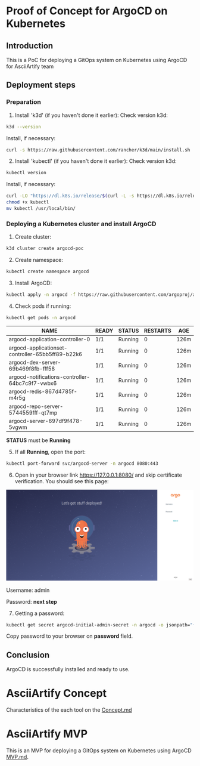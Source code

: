 # Proof of Concept for ArgoCD on Kubernetes

## Introduction

This is a PoC for deploying a GitOps system on Kubernetes using ArgoCD for AsciiArtify team

## Deployment steps 

### Preparation

1. Install 'k3d' (if you haven't done it earlier):
Check version k3d:
```bash
k3d --version
```
Install, if necessary:
```bash
curl -s https://raw.githubusercontent.com/rancher/k3d/main/install.sh | bash
```
2. Install 'kubectl' (if you haven't done it earlier):
Check version k3d:
```bash
kubectl version
```
Install, if necessary:
```bash
curl -LO "https://dl.k8s.io/release/$(curl -L -s https://dl.k8s.io/release/stable.txt)/bin/linux/amd64/kubectl"
chmod +x kubectl
mv kubectl /usr/local/bin/
```
### Deploying a Kubernetes cluster and install ArgoCD

1. Create cluster:
```bash
k3d cluster create argocd-poc
```
2. Create namespace:
```bash
kubectl create namespace argocd
```
3. Install ArgoCD:
```bash
kubectl apply -n argocd -f https://raw.githubusercontent.com/argoproj/argo-cd/stable/manifests/install.yaml
```
4. Check pods if running:
```bash
kubectl get pods -n argocd
```
| NAME                                              | READY  | STATUS   | RESTARTS  | AGE  |
|---------------------------------------------------|--------|----------|-----------|------|
| argocd-application-controller-0                   | 1/1    | Running  | 0         | 126m |
| argocd-applicationset-controller-65bb5ff89-b22k6  | 1/1    | Running  | 0         | 126m |
| argocd-dex-server-69b469f8fb-fff58                | 1/1    | Running  | 0         | 126m |
| argocd-notifications-controller-64bc7c9f7-vwbx6   | 1/1    | Running  | 0         | 126m |
| argocd-redis-867d4785f-m4r5g                      | 1/1    | Running  | 0         | 126m |
| argocd-repo-server-5744559fff-qt7mp               | 1/1    | Running  | 0         | 126m |
| argocd-server-697df9f478-5vgwm                    | 1/1    | Running  | 0         | 126m |

**STATUS** must be **Running**

5. If all **Running**, open the port:
```bash
kubectl port-forward svc/argocd-server -n argocd 8080:443
```
6. Open in your browser link https://127.0.0.1:8080/ and skip certificate verification.
You should see this page:

![Image](/.data/argo-cd.png)

Username: admin

Password: **next step**

7. Getting a password:
```bash
kubectl get secret argocd-initial-admin-secret -n argocd -o jsonpath="{.data.password}" | base64 -d; echo
```
Copy password to your browser on **password** field.

## Conclusion

ArgoCD is successfully installed and ready to use.


# AsciiArtify Concept

Characteristics of the each tool on the [Concept.md](Concept.md)


# AsciiArtify MVP

This is an MVP for deploying a GitOps system on Kubernetes using ArgoCD [MVP.md](MVP.md).
